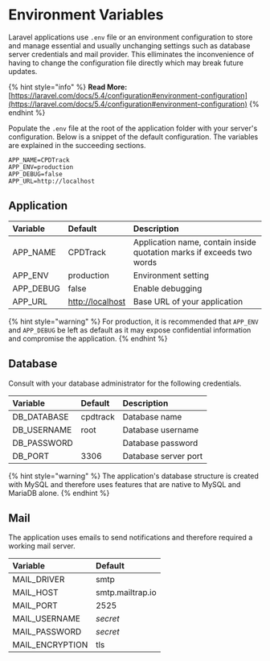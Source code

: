 # Environment Variables

Laravel applications use `.env` file or an environment configuration to store and manage essential and usually unchanging settings such as database server credentials and mail provider. This elliminates the inconvenience of having to change the configuration file directly which may break future updates.

{% hint style="info" %}
**Read More:** [https://laravel.com/docs/5.4/configuration#environment-configuration](https://laravel.com/docs/5.4/configuration#environment-configuration)
{% endhint %}

Populate the `.env` file at the root of the application folder with your server's configuration. Below is a snippet of the default configuration. The variables are explained in the succeeding sections.

```text
APP_NAME=CPDTrack
APP_ENV=production
APP_DEBUG=false
APP_URL=http://localhost
```

## Application

| Variable | Default | Description |
| :--- | :--- | :--- |
| APP\_NAME | CPDTrack | Application name, contain inside quotation marks if exceeds two words |
| APP\_ENV | production | Environment setting |
| APP\_DEBUG | false | Enable debugging |
| APP\_URL | [http://localhost](http://localhost) | Base URL of your application |

{% hint style="warning" %}
For production, it is recommended that `APP_ENV` and `APP_DEBUG` be left as default as it may expose confidential information and compromise the application.
{% endhint %}

## Database

Consult with your database administrator for the following credentials.

| Variable | Default | Description |
| :--- | :--- | :--- |
| DB\_DATABASE | cpdtrack | Database name |
| DB\_USERNAME | root | Database username |
| DB\_PASSWORD |  | Database password |
| DB\_PORT | 3306 | Database server port |

{% hint style="warning" %}
The application's database structure is created with MySQL and therefore uses features that are native to MySQL and MariaDB alone.
{% endhint %}

## Mail

The application uses emails to send notifications and therefore required a working mail server.

| Variable | Default |
| :--- | :--- |
| MAIL\_DRIVER | smtp |
| MAIL\_HOST | smtp.mailtrap.io |
| MAIL\_PORT | 2525 |
| MAIL\_USERNAME | _secret_ |
| MAIL\_PASSWORD | _secret_ |
| MAIL\_ENCRYPTION | tls |

